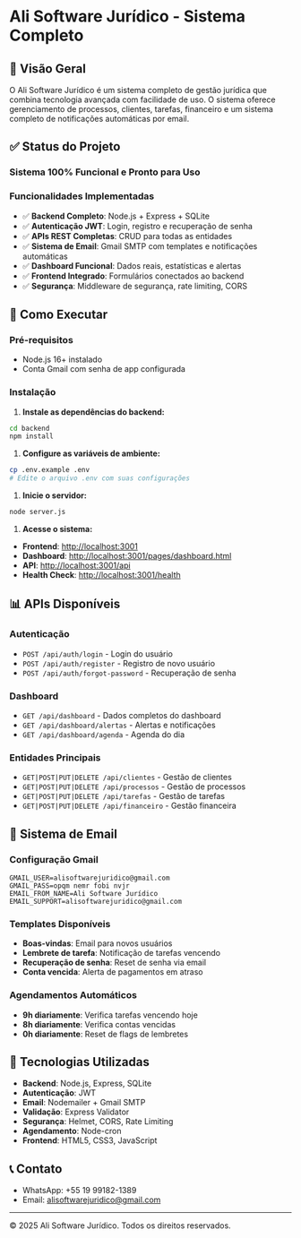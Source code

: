 # Ali Software Jurídico - Sistema Completo

## 🎯 Visão Geral

O Ali Software Jurídico é um sistema completo de gestão jurídica que combina tecnologia avançada com facilidade de uso. O sistema oferece gerenciamento de processos, clientes, tarefas, financeiro e um sistema completo de notificações automáticas por email.

## ✅ Status do Projeto

### Sistema 100% Funcional e Pronto para Uso

### Funcionalidades Implementadas

- ✅ **Backend Completo**: Node.js + Express + SQLite
- ✅ **Autenticação JWT**: Login, registro e recuperação de senha
- ✅ **APIs REST Completas**: CRUD para todas as entidades
- ✅ **Sistema de Email**: Gmail SMTP com templates e notificações automáticas
- ✅ **Dashboard Funcional**: Dados reais, estatísticas e alertas
- ✅ **Frontend Integrado**: Formulários conectados ao backend
- ✅ **Segurança**: Middleware de segurança, rate limiting, CORS

## 🚀 Como Executar

### Pré-requisitos

- Node.js 16+ instalado
- Conta Gmail com senha de app configurada

### Instalação

1. **Instale as dependências do backend:**

```bash
cd backend
npm install
```

1. **Configure as variáveis de ambiente:**

```bash
cp .env.example .env
# Edite o arquivo .env com suas configurações
```

1. **Inicie o servidor:**

```bash
node server.js
```

1. **Acesse o sistema:**

- **Frontend**: <http://localhost:3001>
- **Dashboard**: <http://localhost:3001/pages/dashboard.html>
- **API**: <http://localhost:3001/api>
- **Health Check**: <http://localhost:3001/health>

## 📊 APIs Disponíveis

### Autenticação

- `POST /api/auth/login` - Login do usuário
- `POST /api/auth/register` - Registro de novo usuário
- `POST /api/auth/forgot-password` - Recuperação de senha

### Dashboard

- `GET /api/dashboard` - Dados completos do dashboard
- `GET /api/dashboard/alertas` - Alertas e notificações
- `GET /api/dashboard/agenda` - Agenda do dia

### Entidades Principais

- `GET|POST|PUT|DELETE /api/clientes` - Gestão de clientes
- `GET|POST|PUT|DELETE /api/processos` - Gestão de processos
- `GET|POST|PUT|DELETE /api/tarefas` - Gestão de tarefas
- `GET|POST|PUT|DELETE /api/financeiro` - Gestão financeira

## 📧 Sistema de Email

### Configuração Gmail

```env
GMAIL_USER=alisoftwarejuridico@gmail.com
GMAIL_PASS=opqm nemr fobi nvjr
EMAIL_FROM_NAME=Ali Software Jurídico
EMAIL_SUPPORT=alisoftwarejuridico@gmail.com
```

### Templates Disponíveis

- **Boas-vindas**: Email para novos usuários
- **Lembrete de tarefa**: Notificação de tarefas vencendo
- **Recuperação de senha**: Reset de senha via email
- **Conta vencida**: Alerta de pagamentos em atraso

### Agendamentos Automáticos

- **9h diariamente**: Verifica tarefas vencendo hoje
- **8h diariamente**: Verifica contas vencidas
- **0h diariamente**: Reset de flags de lembretes

## 🔧 Tecnologias Utilizadas

- **Backend**: Node.js, Express, SQLite
- **Autenticação**: JWT
- **Email**: Nodemailer + Gmail SMTP
- **Validação**: Express Validator
- **Segurança**: Helmet, CORS, Rate Limiting
- **Agendamento**: Node-cron
- **Frontend**: HTML5, CSS3, JavaScript

## 📞 Contato

- WhatsApp: +55 19 99182-1389
- Email: <alisoftwarejuridico@gmail.com>

---

© 2025 Ali Software Jurídico. Todos os direitos reservados.
